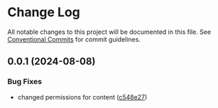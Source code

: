 # Change Log

All notable changes to this project will be documented in this file.
See [Conventional Commits](https://conventionalcommits.org) for commit guidelines.

## 0.0.1 (2024-08-08)


### Bug Fixes

* changed permissions for content ([c548e27](https://github.com/1stcathays/ui-devkit/commit/c548e275be7a3ea3249c6f205b9b98734c20115e))
